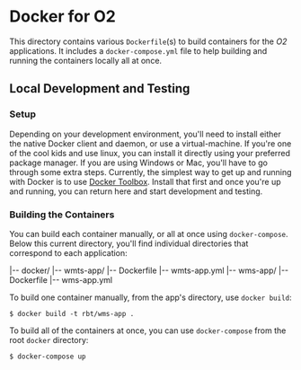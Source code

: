 # Docker for O2
This directory contains various `Dockerfile`(s) to build containers for the 
*O2* applications. It includes a `docker-compose.yml` file to help building
and running the containers locally all at once.

## Local Development and Testing

### Setup
Depending on your development environment, you'll need to install either
the native Docker client and daemon, or use a virtual-machine. If you're one 
of the cool kids and use linux, you can install it directly using your
preferred package manager. If you are using Windows or Mac, you'll have to go
through some extra steps. Currently, the simplest way to get up and running
with Docker is to use [Docker Toolbox](https://www.docker.com/toolbox). Install
that first and once you're up and running, you can return here and start 
development and testing. 

### Building the Containers
You can build each container manually, or all at once using `docker-compose`.
Below this current directory, you'll find individual directories that correspond
to each application:


   |--  docker/
     |-- wmts-app/
       |-- Dockerfile
       |-- wmts-app.yml
     |-- wms-app/
       |-- Dockerfile
       |-- wms-app.yml

To build one container manually, from the app's directory, use `docker build`:

`$ docker build -t rbt/wms-app .`

To build all of the containers at once, you can use `docker-compose` from the 
root `docker` directory:

`$ docker-compose up`


